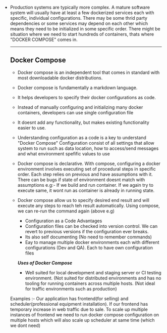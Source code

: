 - Production systems are typically more complex. A mature software system will usually have at least a few dockerized services each with specific, individual configurations.
  There may be some thrid party dependencies or some services may depend on each other which means they need to be initialized in some specific order.
  There might be situation where we need to start hundreds of containers, thats where "DOCKER COMPOSE" comes in.

  ---------------------
  Docker Compose
  ---------------------
  - Docker compose is an independent tool that comes in standard with most downloadable docker distributions.
  - Docker compose is fundamentally a markdown language.
  - It helps developers to specify their docker configurations as code.
  - Instead of manually configuring and initializing many docker containers, developers can use single configuration file
  - It doesnt add any functionality, but makes existing functionality easier to use.
 
  - Understanding configuration as a code is a key to understand "Docker Compose"
    Configuration consist of all settings that allow system to run such as data location, how to access/send messages and what environment spefific values to use
  - Docker compose is declarative. With compose, configuring a docker environment involves executing set of procedural steps in specific order.
    Each step relies on previous and have assumptions with it. There can be bugs if state of environment doesnt match with assumptions
    e.g:- If we build and run container. If we again try to execute same, it wont run as container is already in running state.
  - Docker compose allow us to specify desired end result and will execute any steps to reach teh result automatically. Using compose, we can re-run the command again (above e.g)
 
    * Configuration as a Code Advantages
    - Configuration files can be checked into version control. We can revert to previous versions if the configuration ever breaks.
    - Its also self documenting (No need to remember commands)
    - Eay to manage multiple docker environments each with different configurations (Dev and QA). Each to have own configuration files
   
    _**Uses of Docker Compose**_
    - Well suited for local development and staging server or CI testing environment.
      (Not suited for distributed environments and has no tooling for running containers across multiple hosts.
      (Not ideal for traffic environments such as production)

  Examples :- Our application has frontend(for selling) and scheduler(professional equipment installation). If our frontend has temporary increase in web traffic due to sale.
              To scale up multiple instances of frontend we need to run docker compose configuration on multiple hosts which will also scale up scheduler at same time (which we dont need)
